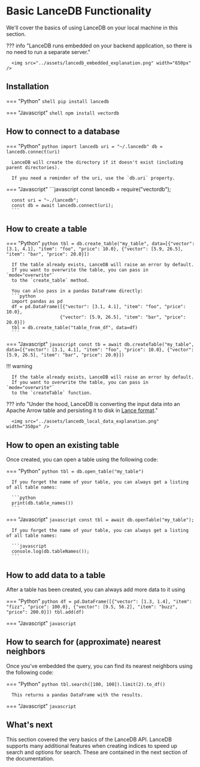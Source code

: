 # Basic LanceDB Functionality

We'll cover the basics of using LanceDB on your local machine in this section.

??? info "LanceDB runs embedded on your backend application, so there is no need to run a separate server."

      <img src="../assets/lancedb_embedded_explanation.png" width="650px" />

## Installation

=== "Python"
      ```shell
      pip install lancedb
      ```

=== "Javascript"
      ```shell
      npm install vectordb
      ```

## How to connect to a database

=== "Python"
      ```python
      import lancedb
      uri = "~/.lancedb"
      db = lancedb.connect(uri)
      ```

      LanceDB will create the directory if it doesn't exist (including parent directories).

      If you need a reminder of the uri, use the `db.uri` property.

=== "Javascript"
      ```javascript
      const lancedb = require("vectordb");

      const uri = "~./lancedb";
      const db = await lancedb.connect(uri);
      ```

## How to create a table

=== "Python"
      ```python
      tbl = db.create_table("my_table",
                        data=[{"vector": [3.1, 4.1], "item": "foo", "price": 10.0},
                              {"vector": [5.9, 26.5], "item": "bar", "price": 20.0}])
      ```

      If the table already exists, LanceDB will raise an error by default.
      If you want to overwrite the table, you can pass in `mode="overwrite"`
      to the `create_table` method.

      You can also pass in a pandas DataFrame directly:
      ```python
      import pandas as pd
      df = pd.DataFrame([{"vector": [3.1, 4.1], "item": "foo", "price": 10.0},
                        {"vector": [5.9, 26.5], "item": "bar", "price": 20.0}])
      tbl = db.create_table("table_from_df", data=df)
      ```

=== "Javascript"
      ```javascript
      const tb = await db.createTable("my_table",
                        data=[{"vector": [3.1, 4.1], "item": "foo", "price": 10.0},
                              {"vector": [5.9, 26.5], "item": "bar", "price": 20.0}])
      ```
      
!!! warning

      If the table already exists, LanceDB will raise an error by default.
      If you want to overwrite the table, you can pass in `mode="overwrite"`
      to the `createTable` function.

??? info "Under the hood, LanceDB is converting the input data into an Apache Arrow table and persisting it to disk in [Lance format](github.com/eto-ai/lance)."

      <img src="../assets/lancedb_local_data_explanation.png" width="350px" />

## How to open an existing table

Once created, you can open a table using the following code:

=== "Python"
      ```python
      tbl = db.open_table("my_table")
      ```

      If you forget the name of your table, you can always get a listing of all table names:

      ```python
      print(db.table_names())
      ```

=== "Javascript"
      ```javascript
      const tbl = await db.openTable("my_table");
      ```

      If you forget the name of your table, you can always get a listing of all table names:

      ```javascript
      console.log(db.tableNames());
      ```

## How to add data to a table

After a table has been created, you can always add more data to it using

=== "Python"
      ```python
      df = pd.DataFrame([{"vector": [1.3, 1.4], "item": "fizz", "price": 100.0},
                        {"vector": [9.5, 56.2], "item": "buzz", "price": 200.0}])
      tbl.add(df)
      ```

=== "Javascript"
      ```javascript
      ```

## How to search for (approximate) nearest neighbors

Once you've embedded the query, you can find its nearest neighbors using the following code:

=== "Python"
      ```python
      tbl.search([100, 100]).limit(2).to_df()
      ```

      This returns a pandas DataFrame with the results.

=== "Javascript"
      ```javascript
      ```

## What's next

This section covered the very basics of the LanceDB API.
LanceDB supports many additional features when creating indices to speed up search and options for search.
These are contained in the next section of the documentation.
